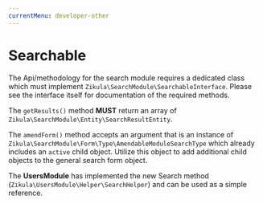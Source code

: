 ```yaml
---
currentMenu: developer-other
---
```

# Searchable

The Api/methodology for the search module requires a dedicated class which must implement `Zikula\SearchModule\SearchableInterface`.
Please see the interface itself for documentation of the required methods.

The `getResults()` method **MUST** return an array of `Zikula\SearchModule\Entity\SearchResultEntity`.

The `amendForm()` method accepts an argument that is an instance of `Zikula\SearchModule\Form\Type\AmendableModuleSearchType`
which already includes an `active` child object. Utilize this object to add additional child objects to the general 
search form object. 

The **UsersModule** has implemented the new Search method (`Zikula\UsersModule\Helper\SearchHelper`) and can be used as
a simple reference.
